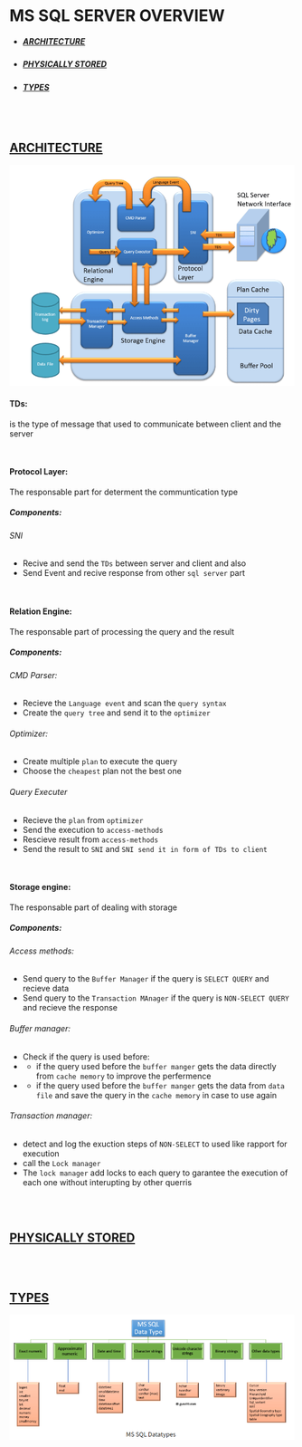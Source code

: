 # MS SQL SERVER OVERVIEW

* ##### [ARCHITECTURE](#architecture)
* ##### [PHYSICALLY STORED](#physically-stored)
* ##### [TYPES](#types)


<br><br>

## [ARCHITECTURE](#architecture)
<img src='./imgs/MSSQLS_architecture.png'>

#### TDs: 
is the type of message that used to communicate between client and the server

<br>

#### Protocol Layer: 
The responsable part for determent the communtication type
##### Components:
###### SNI 
* Recive and send the `TDs` between server and client and also 
* Send Event and recive response from other `sql server` part 

<br>

#### Relation Engine:
The responsable part of processing the query and the result
##### Components:
###### CMD Parser:
* Recieve the `Language event` and scan the `query syntax`
* Create the `query tree` and send it to the `optimizer`

###### Optimizer:
* Create multiple `plan` to execute the query
* Choose the `cheapest` plan not the best one

###### Query Executer
* Recieve the `plan` from `optimizer` 
* Send the execution to `access-methods` 
* Rescieve result from `access-methods`
* Send the result to `SNI` and `SNI send it in form of TDs to client`

<br>

#### Storage engine:
The responsable part of dealing with storage
##### Components:
###### Access methods:
* Send query to the `Buffer Manager` if the query is `SELECT QUERY` and recieve data
* Send query to the `Transaction MAnager` if the query is `NON-SELECT QUERY` and recieve the response

###### Buffer manager:
* Check if the query is used before:
* * if the query used before the `buffer manger` gets the data directly from `cache memory` to improve the perfermence
* * if the query used before the `buffer manger` gets the data from `data file` and save the query in the `cache memory` in case to use again

###### Transaction manager:
* detect and log the exuction steps of `NON-SELECT` to used like rapport for execution
* call the `Lock manager`
* The `lock manager` add locks to each query to garantee the execution of each one without interupting by other querris

<br><br>

## [PHYSICALLY STORED](#physically-stored)

<br><br>

## [TYPES](#types)
<img src='./imgs/mssqlserver-datatype.png'>